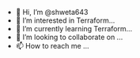 - 👋 Hi, I’m @shweta643
- 👀 I’m interested in Terraform...
- 🌱 I’m currently learning Terraform...
- 💞️ I’m looking to collaborate on ...
- 📫 How to reach me ...

<!---
shweta643/shweta643 is a ✨ special ✨ repository because its `README.md` (this file) appears on your GitHub profile.
You can click the Preview link to take a look at your changes.
--->
